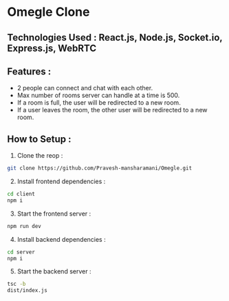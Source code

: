 # Omegle Clone 

## Technologies Used : React.js, Node.js, Socket.io, Express.js, WebRTC 

## Features :
- 2 people can connect and chat with each other.
- Max number of rooms server can handle at a time is 500.
- If a room is full, the user will be redirected to a new room.
- If a user leaves the room, the other user will be redirected to a new room.

## How to Setup : 
1. Clone the reop : 
```bash
git clone https://github.com/Pravesh-mansharamani/Omegle.git 
```

2. Install frontend dependencies : 
```bash
cd client
npm i 
```

3. Start the frontend server : 
```bash
npm run dev
```

4. Install backend dependencies : 
```bash
cd server
npm i 
```

5. Start the backend server : 
```bash
tsc -b
dist/index.js
```


